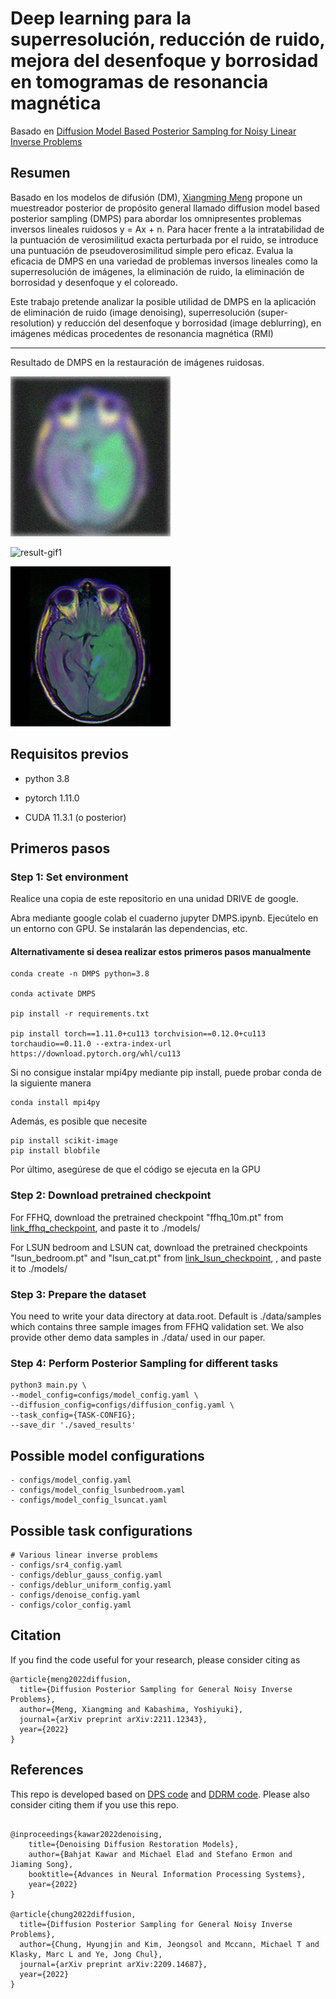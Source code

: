 # Deep learning para la superresolución, reducción de ruido, mejora del desenfoque y borrosidad en tomogramas de resonancia magnética

Basado en [Diffusion Model Based Posterior Samplng for Noisy Linear Inverse Problems](https://arxiv.org/abs/2211.12343)


## Resumen
Basado en los modelos de difusión (DM), [Xiangming Meng](https://github.com/mengxiangming/dmps) propone un muestreador posterior de propósito general llamado diffusion model based posterior sampling (DMPS) para abordar los omnipresentes problemas inversos lineales ruidosos y = Ax + n. Para hacer frente a la intratabilidad de la puntuación de verosimilitud exacta perturbada por el ruido, se introduce una puntuación de pseudoverosimilitud simple pero eficaz. Evalua la eficacia de DMPS en una variedad de problemas inversos lineales como la superresolución de imágenes, la eliminación de ruido, la eliminación de borrosidad y desenfoque y el coloreado.



Este trabajo pretende analizar la posible utilidad de DMPS en la aplicación de eliminación de ruido (image denoising), superresolución (super-resolution) y reducción del desenfoque y borrosidad (image deblurring), en imágenes médicas procedentes de resonancia magnética (RMI)


-----------------------------------------------------------------------------------------
Resultado de DMPS en la restauración de imágenes ruidosas.

![](./saved_results/model080000/deblur/gaussian/0.05/input/00004.png)

![result-gif1](./saved_results/model080000/deblur/gaussian/0.05/gif/00004.gif)

![](./saved_results/model080000/deblur/gaussian/0.05/truth/00004.png)


## Requisitos previos
- python 3.8

- pytorch 1.11.0

- CUDA 11.3.1 (o posterior)


## Primeros pasos 



### Step 1: Set environment

Realice una copia de este repositorio en una unidad DRIVE de google.

Abra mediante google colab el cuaderno jupyter DMPS.ipynb. Ejecútelo en un entorno con GPU. Se instalarán las dependencias, etc.

#### Alternativamente si desea realizar estos primeros pasos manualmente
```
conda create -n DMPS python=3.8

conda activate DMPS

pip install -r requirements.txt

pip install torch==1.11.0+cu113 torchvision==0.12.0+cu113 torchaudio==0.11.0 --extra-index-url https://download.pytorch.org/whl/cu113
```

Si no consigue instalar mpi4py mediante pip install, puede probar conda de la siguiente manera
```
conda install mpi4py
```

Además, es posible que necesite

```
pip install scikit-image
pip install blobfile
```

Por último, asegúrese de que el código se ejecuta en la GPU  


### Step 2:  Download pretrained checkpoint
For FFHQ, download the pretrained checkpoint "ffhq_10m.pt"  from  [link_ffhq_checkpoint](https://drive.google.com/drive/folders/1jElnRoFv7b31fG0v6pTSQkelbSX3xGZh?usp=sharing), and paste it to ./models/


For LSUN bedroom and LSUN cat, download the pretrained checkpoints "lsun_bedroom.pt"  and  "lsun_cat.pt"  from  [link_lsun_checkpoint](https://github.com/openai/guided-diffusion), , and paste it to ./models/

### Step 3:  Prepare the dataset
You need to write your data directory at data.root. Default is ./data/samples which contains three sample images from FFHQ validation set. We also provide other demo data samples in ./data/ used in our paper.

### Step 4: Perform Posterior Sampling for different tasks 

```
python3 main.py \
--model_config=configs/model_config.yaml \
--diffusion_config=configs/diffusion_config.yaml \
--task_config={TASK-CONFIG};
--save_dir './saved_results'
```



## Possible model configurations

```
- configs/model_config.yaml 
- configs/model_config_lsunbedroom.yaml
- configs/model_config_lsuncat.yaml

```


## Possible task configurations
```
# Various linear inverse problems
- configs/sr4_config.yaml
- configs/deblur_gauss_config.yaml
- configs/deblur_uniform_config.yaml
- configs/denoise_config.yaml
- configs/color_config.yaml

```


## Citation 
If you find the code useful for your research, please consider citing as 

```
@article{meng2022diffusion,
  title={Diffusion Posterior Sampling for General Noisy Inverse Problems},
  author={Meng, Xiangming and Kabashima, Yoshiyuki},
  journal={arXiv preprint arXiv:2211.12343},
  year={2022}
}

```


## References

This repo is developed based on  [DPS code](https://github.com/DPS2022/diffusion-posterior-sampling) and  [DDRM code](https://github.com/bahjat-kawar/ddrm). Please also consider citing them if you use this repo. 
```

@inproceedings{kawar2022denoising,
    title={Denoising Diffusion Restoration Models},
    author={Bahjat Kawar and Michael Elad and Stefano Ermon and Jiaming Song},
    booktitle={Advances in Neural Information Processing Systems},
    year={2022}
}

@article{chung2022diffusion,
  title={Diffusion Posterior Sampling for General Noisy Inverse Problems},
  author={Chung, Hyungjin and Kim, Jeongsol and Mccann, Michael T and Klasky, Marc L and Ye, Jong Chul},
  journal={arXiv preprint arXiv:2209.14687},
  year={2022}
}

```
